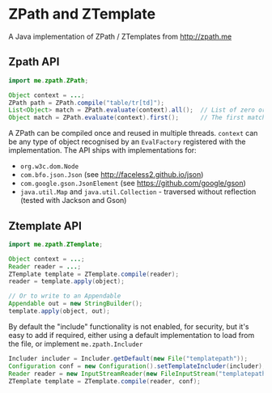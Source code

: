 # ZPath and ZTemplate

A Java implementation of ZPath / ZTemplates from http://zpath.me

## Zpath API
```java
import me.zpath.ZPath;

Object context = ...;
ZPath path = ZPath.compile("table/tr[td]");
List<Object> match = ZPath.evaluate(context).all();  // List of zero or more matches
Object match = ZPath.evaluate(context).first();      // The first match, or null if none
```

A ZPath can be compiled once and reused in multiple threads.
`context` can be any type of object recognised by an `EvalFactory` registered with the implementation. The API ships with implementations for:

* `org.w3c.dom.Node`
* `com.bfo.json.Json` (see http://faceless2.github.io/json)
* `com.google.gson.JsonElement` (see https://github.com/google/gson)
* `java.util.Map` and `java.util.Collection` - traversed without reflection (tested with Jackson and Gson)


## Ztemplate API
```java
import me.zpath.ZTemplate;

Object context = ...;
Reader reader = ...;
ZTemplate template = ZTemplate.compile(reader);
reader = template.apply(object);

// Or to write to an Appendable
Appendable out = new StringBuilder();
template.apply(object, out);
```

By default the "include" functionality is not enabled, for security, but it's
easy to add if required, either using a default implementation to load from the
file, or implement <code>me.zpath.Includer</code>

```java
Includer includer = Includer.getDefault(new File("templatepath"));
Configuration conf = new Configuration().setTemplateIncluder(includer);
Reader reader = new InputStreamReader(new FileInputStream("templatepath/template.zt"), "UTF-8");
ZTemplate template = ZTemplate.compile(reader, conf);
```
